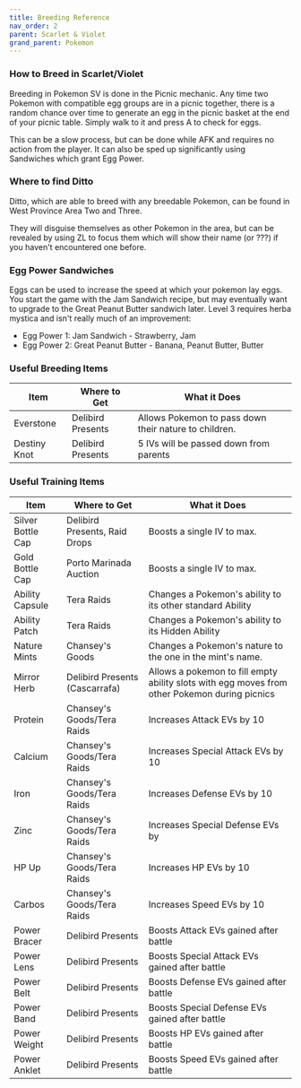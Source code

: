 ```yaml
---
title: Breeding Reference
nav_order: 2
parent: Scarlet & Violet
grand_parent: Pokemon
---
```

### How to Breed in Scarlet/Violet

Breeding in Pokemon SV is done in the Picnic mechanic. Any time two Pokemon with compatible egg groups are in a picnic together, there is a random chance over time to generate an egg in the picnic basket at the end of your picnic table. Simply walk to it and press A to check for eggs.

This can be a slow process, but can be done while AFK and requires no action from the player. It can also be sped up significantly using Sandwiches which grant Egg Power.

### Where to find Ditto

Ditto, which are able to breed with any breedable Pokemon, can be found in West Province Area Two and Three.

They will disguise themselves as other Pokemon in the area, but can be revealed by using ZL to focus them which will show their name (or ???) if you haven't encountered one before.

### Egg Power Sandwiches

Eggs can be used to increase the speed at which your pokemon lay eggs. You start the game with the Jam Sandwich recipe, but may eventually want to upgrade to the Great Peanut Butter sandwich later. Level 3 requires herba mystica and isn't really much of an improvement:
- Egg Power 1: Jam Sandwich - Strawberry, Jam
- Egg Power 2: Great Peanut Butter - Banana, Peanut Butter, Butter

### Useful Breeding Items

| Item           | Where to Get      | What it Does                                          |
|----------------|-------------------|-------------------------------------------------------|
| Everstone      | Delibird Presents | Allows Pokemon to pass down their nature to children. |
| Destiny Knot   | Delibird Presents | 5 IVs will be passed down from parents                |

### Useful Training Items

| Item              | Where to Get                   | What it Does                                              |
|-------------------|--------------------------------|-----------------------------------------------------------|
| Silver Bottle Cap | Delibird Presents, Raid Drops  | Boosts a single IV to max.                                |
| Gold Bottle Cap   | Porto Marinada Auction         | Boosts a single IV to max.                                |
| Ability Capsule   | Tera Raids                     | Changes a Pokemon's ability to its other standard Ability |
| Ability Patch     | Tera Raids                     | Changes a Pokemon's ability to its Hidden Ability         |
| Nature Mints      | Chansey's Goods                | Changes a Pokemon's nature to the one in the mint's name. |
| Mirror Herb       | Delibird Presents (Cascarrafa) | Allows a pokemon to fill empty ability slots with egg moves from other Pokemon during picnics |
| Protein           | Chansey's Goods/Tera Raids     | Increases Attack EVs by 10                                |
| Calcium           | Chansey's Goods/Tera Raids     | Increases Special Attack EVs by 10                        |
| Iron              | Chansey's Goods/Tera Raids     | Increases Defense EVs by 10                               |
| Zinc              | Chansey's Goods/Tera Raids     | Increases Special Defense EVs by                          |
| HP Up             | Chansey's Goods/Tera Raids     | Increases HP EVs by 10                                    |
| Carbos            | Chansey's Goods/Tera Raids     | Increases Speed EVs by 10                                 |
| Power Bracer      | Delibird Presents              | Boosts Attack EVs gained after battle                     |
| Power Lens        | Delibird Presents              | Boosts Special Attack EVs gained after battle             |
| Power Belt        | Delibird Presents              | Boosts Defense EVs gained after battle                    |
| Power Band        | Delibird Presents              | Boosts Special Defense EVs gained after battle            |
| Power Weight      | Delibird Presents              | Boosts HP EVs gained after battle                         |
| Power Anklet      | Delibird Presents              | Boosts Speed EVs gained after battle                      |